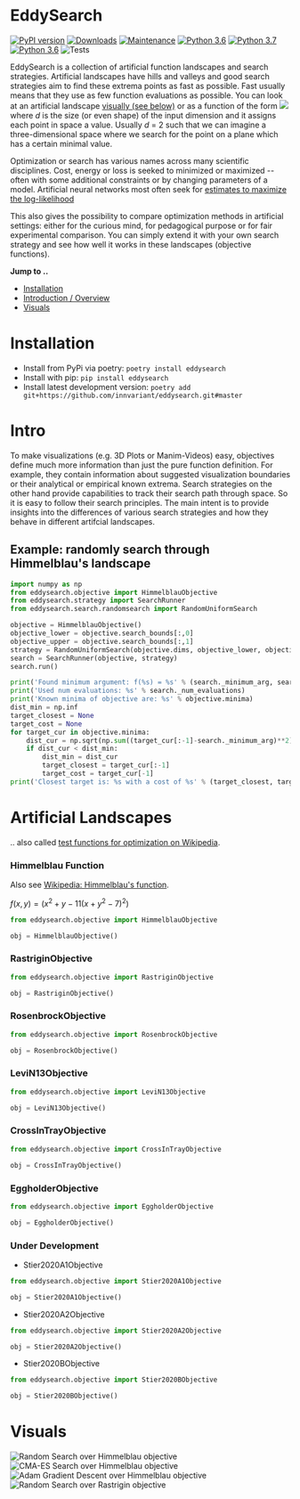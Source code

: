 # EddySearch
[![PyPI version](https://badge.fury.io/py/eddysearch.svg)](https://pypi.org/project/eddysearch/) [![Downloads](https://pepy.tech/badge/eddysearch)](https://pepy.tech/project/eddysearch) [![Maintenance](https://img.shields.io/badge/Maintained%3F-yes-green.svg)](https://GitHub.com/Naereen/StrapDown.js/graphs/commit-activity) [![Python 3.6](https://img.shields.io/badge/python-3.6-blue.svg)](https://www.python.org/downloads/release/python-360/) [![Python 3.7](https://img.shields.io/badge/python-3.7-blue.svg)](https://www.python.org/downloads/release/python-370/) [![Python 3.6](https://img.shields.io/badge/python-3.8-blue.svg)](https://www.python.org/downloads/release/python-380/) ![Tests](https://github.com/innvariant/eddysearch/workflows/Tests/badge.svg)

EddySearch is a collection of artificial function landscapes and search strategies.
Artificial landscapes have hills and valleys and good search strategies aim to find these extrema points as fast as possible.
Fast usually means that they use as few function evaluations as possible.
You can look at an artificial landscape [visually (see below)](#visuals) or as a function of the form <img src="https://render.githubusercontent.com/render/math?math=f: \mathbb{R}^d\rightarrow\mathbb{R}"> where *d* is the size (or even shape) of the input dimension and it assigns each point in space a value.
Usually *d* = 2 such that we can imagine a three-dimensional space where we search for the point on a plane which has a certain minimal value.

Optimization or search has various names across many scientific disciplines.
Cost, energy or loss is seeked to minimized or maximized -- often with some additional constraints or by changing parameters of a model.
Artificial neural networks most often seek for [estimates to maximize the log-likelihood](https://en.wikipedia.org/wiki/Maximum_likelihood_estimation)

This also gives the possibility to compare optimization methods in artificial settings:
either for the curious mind, for pedagogical purpose or for fair experimental comparison.
You can simply extend it with your own search strategy and see how well it works in these landscapes (objective functions).

**Jump to ..**
- [Installation](#installation)
- [Introduction / Overview](#intro)
- [Visuals](#visuals)


# Installation
- Install from PyPi via poetry: ``poetry install eddysearch``
- Install with pip: ``pip install eddysearch``
- Install latest development version: ``poetry add git+https://github.com/innvariant/eddysearch.git#master``


# Intro
To make visualizations (e.g. 3D Plots or Manim-Videos) easy, objectives define much more information than just the pure function definition.
For example, they contain information about suggested visualization boundaries or their analytical or empirical known extrema.
Search strategies on the other hand provide capabilities to track their search path through space.
So it is easy to follow their search principles.
The main intent is to provide insights into the differences of various search strategies and how they behave in different artifcial landscapes.

## Example: randomly search through Himmelblau's landscape
```python
import numpy as np
from eddysearch.objective import HimmelblauObjective
from eddysearch.strategy import SearchRunner
from eddysearch.search.randomsearch import RandomUniformSearch

objective = HimmelblauObjective()
objective_lower = objective.search_bounds[:,0]
objective_upper = objective.search_bounds[:,1]
strategy = RandomUniformSearch(objective.dims, objective_lower, objective_upper)
search = SearchRunner(objective, strategy)
search.run()

print('Found minimum argument: f(%s) = %s' % (search._minimum_arg, search._minimum_eval))
print('Used num evaluations: %s' % search._num_evaluations)
print('Known minima of objective are: %s' % objective.minima)
dist_min = np.inf
target_closest = None
target_cost = None
for target_cur in objective.minima:
    dist_cur = np.sqrt(np.sum((target_cur[:-1]-search._minimum_arg)**2))
    if dist_cur < dist_min:
        dist_min = dist_cur
        target_closest = target_cur[:-1]
        target_cost = target_cur[-1]
print('Closest target is: %s with a cost of %s' % (target_closest, target_cost))
```


# Artificial Landscapes
.. also called [test functions for optimization on Wikipedia](https://en.wikipedia.org/wiki/Test_functions_for_optimization).


### Himmelblau Function
Also see [Wikipedia: Himmelblau's function](https://en.wikipedia.org/wiki/Himmelblau%27s_function).

$`f(x,y) = (x^2+y-11(x+ y^2-7)^2)`$

```python
from eddysearch.objective import HimmelblauObjective

obj = HimmelblauObjective()
```



### RastriginObjective

```python
from eddysearch.objective import RastriginObjective

obj = RastriginObjective()
```

### RosenbrockObjective

```python
from eddysearch.objective import RosenbrockObjective

obj = RosenbrockObjective()
```


### LeviN13Objective

```python
from eddysearch.objective import LeviN13Objective

obj = LeviN13Objective()
```


### CrossInTrayObjective

```python
from eddysearch.objective import CrossInTrayObjective

obj = CrossInTrayObjective()
```


### EggholderObjective
```python
from eddysearch.objective import EggholderObjective

obj = EggholderObjective()
```

### Under Development
* Stier2020A1Objective
```python
from eddysearch.objective import Stier2020A1Objective

obj = Stier2020A1Objective()
```

* Stier2020A2Objective
```python
from eddysearch.objective import Stier2020A2Objective

obj = Stier2020A2Objective()
```

* Stier2020BObjective
```python
from eddysearch.objective import Stier2020BObjective

obj = Stier2020BObjective()
```



# Visuals
![Random Search over Himmelblau objective](res/himmelblau-random.png)
![CMA-ES Search over Himmelblau objective](res/himmelblau-cmaes.png)
![Adam Gradient Descent over Himmelblau objective](res/himmelblau-adam.png)
![Random Search over Rastrigin objective](res/rastrigin-random.png)
